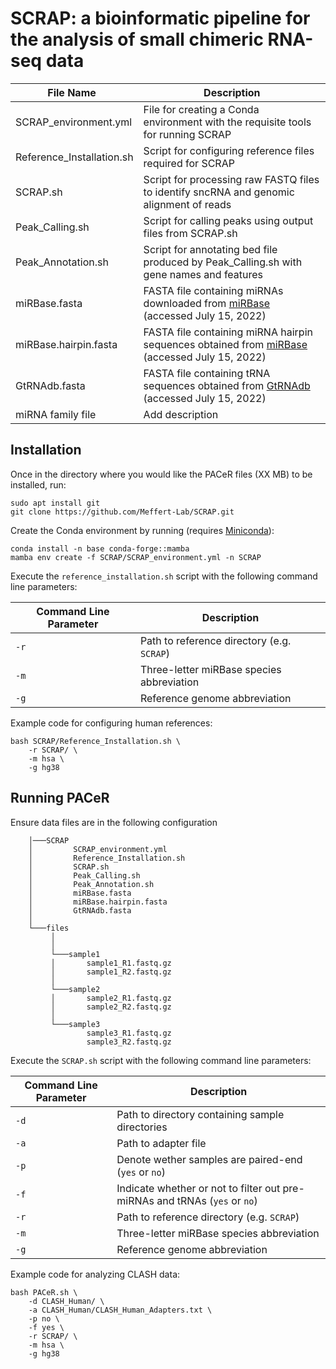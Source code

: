 # SCRAP: a bioinformatic pipeline for the analysis of small chimeric RNA-seq data

| File Name &nbsp;                    | Description |
| -------------- | ---------- |
| SCRAP_environment.yml   | File for creating a Conda environment with the requisite tools for running SCRAP        |
| Reference_Installation.sh | Script for configuring reference files required for SCRAP |
| SCRAP.sh   | Script for processing raw FASTQ files to identify sncRNA and genomic alignment of reads        |
| Peak_Calling.sh   | Script for calling peaks using output files from SCRAP.sh        |
| Peak_Annotation.sh   | Script for annotating bed file produced by Peak_Calling.sh with gene names and features        |
| miRBase.fasta      | FASTA file containing miRNAs downloaded from [miRBase](https://www.mirbase.org/) (accessed July 15, 2022)        |
| miRBase.hairpin.fasta      | FASTA file containing miRNA hairpin sequences obtained from [miRBase](https://www.mirbase.org/) (accessed July 15, 2022) |
| GtRNAdb.fasta      | FASTA file containing tRNA sequences obtained from [GtRNAdb](http://gtrnadb.ucsc.edu) (accessed July 15, 2022)        |
| miRNA family file      | Add description        |


## Installation

Once in the directory where you would like the PACeR files (XX MB) to be installed, run:

    sudo apt install git
    git clone https://github.com/Meffert-Lab/SCRAP.git

Create the Conda environment by running (requires [Miniconda](https://docs.conda.io/en/latest/miniconda.html)):

    conda install -n base conda-forge::mamba
    mamba env create -f SCRAP/SCRAP_environment.yml -n SCRAP

Execute the `reference_installation.sh` script with the following command line parameters:

| Command Line Parameter | Description |
| ---------- | ---------- |
| `-r` | Path to reference directory (e.g. `SCRAP`) |
| `-m` | Three-letter miRBase species abbreviation |
| `-g` | Reference genome abbreviation |

Example code for configuring human references:

    bash SCRAP/Reference_Installation.sh \
        -r SCRAP/ \
        -m hsa \
        -g hg38

## Running PACeR

Ensure data files are in the following configuration

        │───SCRAP
        │         SCRAP_environment.yml
        │         Reference_Installation.sh
        │         SCRAP.sh
        │         Peak_Calling.sh
        │         Peak_Annotation.sh
        │         miRBase.fasta
        │         miRBase.hairpin.fasta
        │         GtRNAdb.fasta
        │  
        └───files 
             │       
             │
             └───sample1
             │       sample1_R1.fastq.gz
             │       sample1_R2.fastq.gz
             │
             └───sample2
             │       sample2_R1.fastq.gz
             │       sample2_R2.fastq.gz
             │
             └───sample3
                     sample3_R1.fastq.gz
                     sample3_R2.fastq.gz

Execute the `SCRAP.sh` script with the following command line parameters:

| Command Line Parameter | Description |
| ---------- | ---------- |
| `-d` | Path to directory containing sample directories |
| `-a` | Path to adapter file |
| `-p` | Denote wether samples are paired-end (`yes` or `no`) |
| `-f` | Indicate whether or not to filter out pre-miRNAs and tRNAs (`yes` or `no`) |
| `-r` | Path to reference directory (e.g. `SCRAP`) |
| `-m` | Three-letter miRBase species abbreviation |
| `-g` | Reference genome abbreviation |

Example code for analyzing CLASH data:

    bash PACeR.sh \
        -d CLASH_Human/ \
        -a CLASH_Human/CLASH_Human_Adapters.txt \
        -p no \
        -f yes \
        -r SCRAP/ \
        -m hsa \
        -g hg38
